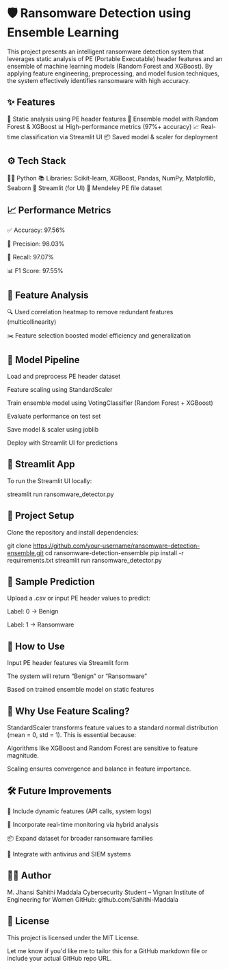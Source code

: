 # 🛡️ Ransomware Detection using Ensemble Learning

This project presents an intelligent ransomware detection system that leverages static analysis of PE (Portable Executable) header features and an ensemble of machine learning models (Random Forest and XGBoost). By applying feature engineering, preprocessing, and model fusion techniques, the system effectively identifies ransomware with high accuracy.

## ✨ Features

📁 Static analysis using PE header features
🧠 Ensemble model with Random Forest & XGBoost
📊 High-performance metrics (97%+ accuracy)
📈 Real-time classification via Streamlit UI
📦 Saved model & scaler for deployment

## ⚙️ Tech Stack

👩‍💻 Python
📚 Libraries: Scikit-learn, XGBoost, Pandas, NumPy, Matplotlib, Seaborn
🧪 Streamlit (for UI)
📂 Mendeley PE file dataset

## 📈 Performance Metrics

✅ Accuracy: 97.56%

🎯 Precision: 98.03%

🔁 Recall: 97.07%

📊 F1 Score: 97.55%

## 🧠 Feature Analysis

🔍 Used correlation heatmap to remove redundant features (multicollinearity)

✂️ Feature selection boosted model efficiency and generalization

## 🔬 Model Pipeline

Load and preprocess PE header dataset

Feature scaling using StandardScaler

Train ensemble model using VotingClassifier (Random Forest + XGBoost)

Evaluate performance on test set

Save model & scaler using joblib

Deploy with Streamlit UI for predictions

## 🚀 Streamlit App

To run the Streamlit UI locally:

streamlit run ransomware_detector.py

## 📂 Project Setup

Clone the repository and install dependencies:

git clone https://github.com/your-username/ransomware-detection-ensemble.git
cd ransomware-detection-ensemble
pip install -r requirements.txt
streamlit run ransomware_detector.py

## 🧪 Sample Prediction

Upload a .csv or input PE header values to predict:

Label: 0 → Benign

Label: 1 → Ransomware

## 📌 How to Use

Input PE header features via Streamlit form

The system will return “Benign” or “Ransomware”

Based on trained ensemble model on static features

## 🔐 Why Use Feature Scaling?

StandardScaler transforms feature values to a standard normal distribution (mean = 0, std = 1). This is essential because:

Algorithms like XGBoost and Random Forest are sensitive to feature magnitude.

Scaling ensures convergence and balance in feature importance.

## 🛠️ Future Improvements

🧬 Include dynamic features (API calls, system logs)

📶 Incorporate real-time monitoring via hybrid analysis

📦 Expand dataset for broader ransomware families

🔗 Integrate with antivirus and SIEM systems

## 👩‍💻 Author

M. Jhansi Sahithi Maddala
Cybersecurity Student – Vignan Institute of Engineering for Women
GitHub: github.com/Sahithi-Maddala

## 📄 License

This project is licensed under the MIT License.

Let me know if you'd like me to tailor this for a GitHub markdown file or include your actual GitHub repo URL.
